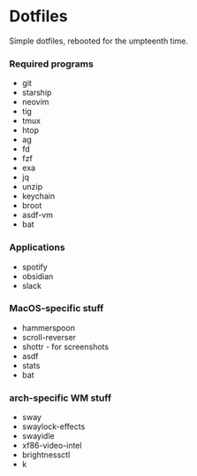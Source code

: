 # Dotfiles

Simple dotfiles, rebooted for the umpteenth time.

### Required programs

- git
- starship
- neovim
- tig
- tmux
- htop
- ag
- fd
- fzf
- exa
- jq
- unzip
- keychain
- broot
- asdf-vm
- bat

### Applications
- spotify
- obsidian
- slack


### MacOS-specific stuff

- hammerspoon
- scroll-reverser
- shottr - for screenshots
- asdf
- stats
- bat

### arch-specific WM stuff

- sway
- swaylock-effects
- swayidle
- xf86-video-intel
- brightnessctl
- k



